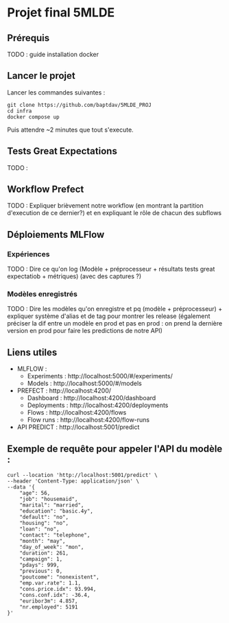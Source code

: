 # Projet final 5MLDE 

## Prérequis 

TODO : guide installation docker

## Lancer le projet

Lancer les commandes suivantes :
````shell
git clone https://github.com/baptdav/5MLDE_PROJ
cd infra
docker compose up
````

Puis attendre ~2 minutes que tout s'execute.

## Tests Great Expectations

TODO : 

## Workflow Prefect

TODO : Expliquer brièvement notre workflow (en montrant la partition d'execution de ce dernier?) et en expliquant le rôle de chacun des subflows 

## Déploiements MLFlow

### Expériences

TODO : Dire ce qu'on log (Modèle + préprocesseur + résultats tests great expectatiob + métriques) (avec des captures ?)

### Modèles enregistrés

TODO : Dire les modèles qu'on enregistre et pq (modèle + préprocesseur) + expliquer système d'alias et de tag pour montrer les release (également préciser la dif entre un modèle en prod et pas en prod : on prend la dernière version en prod pour faire les predictions de notre API)

## Liens utiles 

- MLFLOW : 
  - Experiments : http://localhost:5000/#/experiments/
  - Models : http://localhost:5000/#/models
- PREFECT : http://localhost:4200/
    - Dashboard : http://localhost:4200/dashboard
    - Deployments : http://localhost:4200/deployments
    - Flows : http://localhost:4200/flows
    - Flow runs : http://localhost:4200/flow-runs
- API PREDICT : http://localhost:5001/predict

## Exemple de requête pour appeler l'API du modèle : 

````shell
curl --location 'http://localhost:5001/predict' \
--header 'Content-Type: application/json' \
--data '{
    "age": 56,
    "job": "housemaid",
    "marital": "married",
    "education": "basic.4y",
    "default": "no",
    "housing": "no",
    "loan": "no",
    "contact": "telephone",
    "month": "may",
    "day_of_week": "mon",
    "duration": 261,
    "campaign": 1,
    "pdays": 999,
    "previous": 0,
    "poutcome": "nonexistent",
    "emp.var.rate": 1.1,
    "cons.price.idx": 93.994,
    "cons.conf.idx": -36.4,
    "euribor3m": 4.857,
    "nr.employed": 5191
}'
````